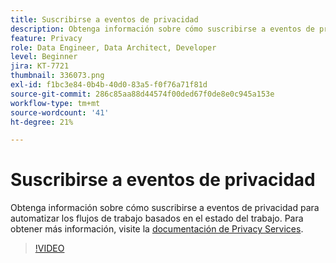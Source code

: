 ```yaml
---
title: Suscribirse a eventos de privacidad
description: Obtenga información sobre cómo suscribirse a eventos de privacidad para automatizar los flujos de trabajo basados en el estado del trabajo.
feature: Privacy
role: Data Engineer, Data Architect, Developer
level: Beginner
jira: KT-7721
thumbnail: 336073.png
exl-id: f1bc3e84-0b4b-40d0-83a5-f0f76a71f81d
source-git-commit: 286c85aa88d44574f00ded67f0de8e0c945a153e
workflow-type: tm+mt
source-wordcount: '41'
ht-degree: 21%

---
```



# Suscribirse a eventos de privacidad

Obtenga información sobre cómo suscribirse a eventos de privacidad para automatizar los flujos de trabajo basados en el estado del trabajo. Para obtener más información, visite la [documentación de Privacy Services](https://experienceleague.adobe.com/docs/experience-platform/privacy/home.html?lang=es).

>[!VIDEO](https://video.tv.adobe.com/v/336073?learn=on&enablevpops)


